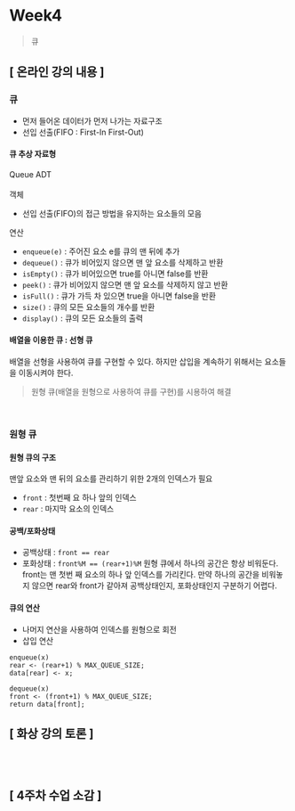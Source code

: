 # Week4
> 큐

## [ 온라인 강의 내용 ]
### 큐
+ 먼저 들어온 데이터가 먼저 나가는 자료구조
+ 선입 선출(FIFO : First-In First-Out)

#### 큐 추상 자료형
Queue ADT<br/><br/>
객체
+ 선입 선출(FIFO)의 접근 방법을 유지하는 요소들의 모음

연산
+ `enqueue(e)` : 주어진 요소 e를 큐의 맨 뒤에 추가
+ `dequeue()` : 큐가 비어있지 않으면 맨 앞 요소를 삭제하고 반환
+ `isEmpty()` : 큐가 비어있으면 true를 아니면 false를 반환
+ `peek()` : 큐가 비어있지 않으면 맨 앞 요소를 삭제하지 않고 반환
+ `isFull()` : 큐가 가득 차 있으면 true을 아니면 false을 반환
+ `size()` : 큐의 모든 요소들의 개수를 반환
+ `display()` : 큐의 모든 요소들의 출력

#### 배열을 이용한 큐 : 선형 큐
배열을 선형을 사용하여 큐를 구현할 수 있다. 하지만 삽입을 계속하기 위해서는 요소들을 이동시켜야 한다.<br/>
> 원형 큐(배열을 원형으로 사용하여 큐를 구현)를 시용하여 해결

<br/>

### 원형 큐
#### 원형 큐의 구조
맨앞 요소와 맨 뒤의 요소를 관리하기 위한 2개의 인덱스가 필요
+ `front` : 첫번째 요 하나 앞의 인덱스
+ `rear` : 마지막 요소의 인덱스

#### 공백/포화상태
+ 공백상태 : `front == rear`
+ 포화상태 : `front%M == (rear+1)%M`
원형 큐에서 하나의 공간은 항상 비워둔다. <br/>
front는 맨 첫번 째 요소의 하나 앞 인덱스를 가리킨다. 만약 하나의 공간을 비워놓지 않으면 rear와 front가 같아져 공백상태인지, 포화상태인지 구분하기 어렵다.

#### 큐의 연산
+ 나머지 연산을 사용하여 인덱스를 원형으로 회전
+ 삽입 연산
```
enqueue(x)
rear <- (rear+1) % MAX_QUEUE_SIZE;
data[rear] <- x;
```

```
dequeue(x)
front <- (front+1) % MAX_QUEUE_SIZE;
return data[front];
```

## [ 화상 강의 토론 ]


<br/>
<br/>

## [ 4주차 수업 소감 ]

